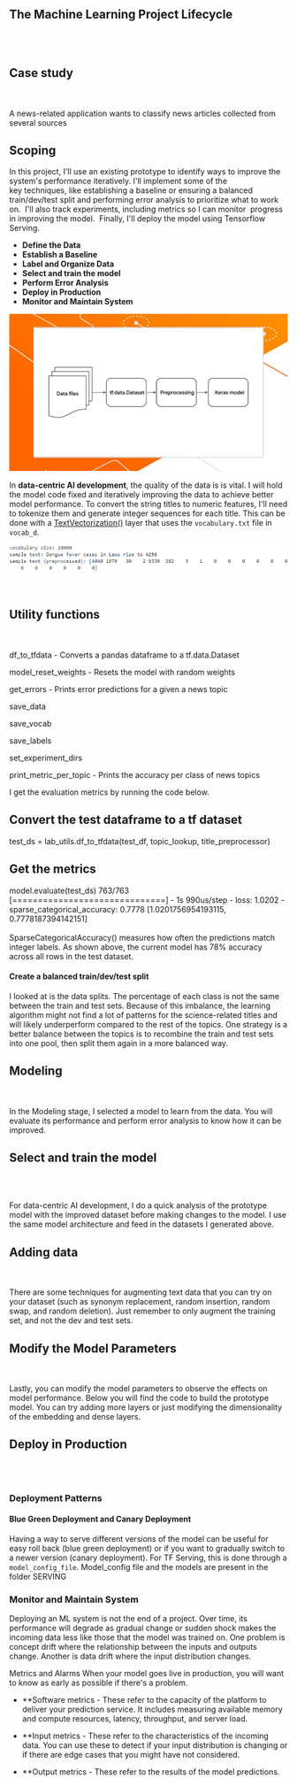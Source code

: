 <a id='The Machine Learning Project Lifecycle'></a>
## The Machine Learning Project Lifecycle
<br>
<br>

<a id='Case study'></a>
## Case study
<br>
<br>
A news-related application wants to classify news articles collected from several sources

## Scoping

In this project, I'll use an existing prototype to identify ways to improve the system's performance iteratively. 
I'll implement some of the key techniques, like establishing a baseline or ensuring a balanced train/dev/test split and performing error analysis to prioritize what to work on. 
I'll also track experiments, including metrics so I can monitor  progress in improving the model. 
Finally, I'll deploy the model using Tensorflow Serving. 
* **Define the Data** 
* **Establish a Baseline** 
* **Label and Organize Data** 
* **Select and train the model**
* **Perform Error Analysis**
* **Deploy in Production**
* **Monitor and Maintain System**
<center><img src='assets/pasted image 0.png' alt='pasted image 0.png'></center>

In **data-centric AI development**, the quality of the data is is vital. I will hold the model code fixed and iteratively improving the data to achieve better model performance.
To convert the string titles to numeric features, I'll need to tokenize them and generate integer sequences for each title. This can be done with a [TextVectorization()](https://www.tensorflow.org/api_docs/python/tf/keras/layers/TextVectorization) layer that uses the `vocabulary.txt` file in `vocab_d`. 
<center><img src='assets/2025-02-12_084926.png' alt='2025-02-12_084926.png'></center>
<br>
<br>

<a id='Utility functions'></a>
## Utility functions
<br>
<br>
df_to_tfdata - Converts a pandas dataframe to a tf.data.Dataset

model_reset_weights - Resets the model with random weights

get_errors - Prints error predictions for a given a news topic

save_data

save_vocab

save_labels

set_experiment_dirs

print_metric_per_topic - Prints the accuracy per class of news topics

I get the evaluation metrics by running the code below.
## Convert the test dataframe to a tf dataset
test_ds = lab_utils.df_to_tfdata(test_df, topic_lookup, title_preprocessor)
## Get the metrics
model.evaluate(test_ds)
763/763 [==============================] - 1s 990us/step - loss: 1.0202 - sparse_categorical_accuracy: 0.7778
[1.0201756954193115, 0.7778187394142151]
<br>
<br>
SparseCategoricalAccuracy() measures how often the predictions match integer labels. As shown above, the current model has 78% accuracy across all rows in the test dataset. 

#### Create a balanced train/dev/test split

I looked at is the data splits.
The percentage of each class is not the same between the train and test sets.
Because of this imbalance, the learning algorithm might not find a lot of patterns for the science-related titles and will likely underperform compared to the rest of the topics.
One strategy is a better balance between the topics is to recombine the train and test sets into one pool, then split them again in a more balanced way.

<a id='Modeling'></a>
## Modeling
<br>
<br>
In the Modeling stage, I selected a model to learn from the data. You will evaluate its performance and perform error analysis to know how it can be improved. 

<a id='Select and train the model'></a>
## Select and train the model
<br>
<br>

For data-centric AI development, I do a quick analysis of the prototype model with the improved dataset before making changes to the model. I use the same model architecture and feed in the datasets I generated above. 
<a id='Adding data'></a>
## Adding data
<br>
<br>
There are some techniques for augmenting text data that you can try on your dataset (such as synonym replacement, random insertion, random swap, and random deletion). Just remember to only augment the training set, and not the dev and test sets.

<a id='Modify the Model Parameters'></a>
## Modify the Model Parameters
<br>
<br>
Lastly, you can modify the model parameters to observe the effects on model performance. Below you will find the code to build the prototype model. You can try adding more layers or just modifying the dimensionality of the embedding and dense layers. 

<a id='Deploy in Production'></a>
## Deploy in Production
<br>
<br>

### Deployment Patterns

#### Blue Green Deployment and Canary Deployment

Having a way to serve different versions of the model can be useful for easy roll back (blue green deployment) or if you want to gradually switch to a newer version (canary deployment). For TF Serving, this is done through a `model_config_file`. 
 Model_config file and the models are present in the folder SERVING

### Monitor and Maintain System

Deploying an ML system is not the end of a project. Over time, its performance will degrade as gradual change or sudden shock makes the incoming data less like those that the model was trained on. One problem is concept drift where the relationship between the inputs and outputs change.  Another is data drift where the input distribution changes.

Metrics and Alarms
When your model goes live in production, you will want to know as early as possible if there's a problem. 

* **Software metrics - These refer to the capacity of the platform to deliver your prediction service. It includes measuring available memory and compute resources, latency, throughput, and server load. 

* **Input metrics - These refer to the characteristics of the incoming data. You can use these to detect if your input distribution is changing or if there are edge cases that you might have not considered.

* **Output metrics - These refer to the results of the model predictions.





